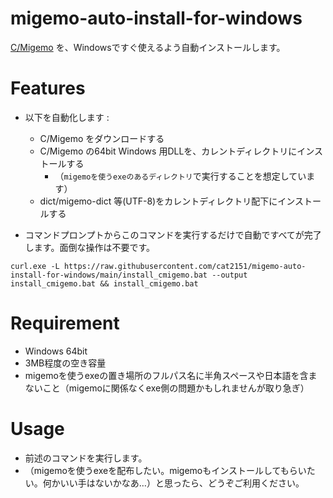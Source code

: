 # migemo-auto-install-for-windows

[C/Migemo](https://www.kaoriya.net/software/cmigemo/) を、Windowsですぐ使えるよう自動インストールします。

# Features
- 以下を自動化します :
  - C/Migemo をダウンロードする
  - C/Migemo の64bit Windows 用DLLを、カレントディレクトリにインストールする
    - （`migemoを使うexeのあるディレクトリ`で実行することを想定しています）
  - dict/migemo-dict 等(UTF-8)をカレントディレクトリ配下にインストールする

- コマンドプロンプトからこのコマンドを実行するだけで自動ですべてが完了します。面倒な操作は不要です。
```
curl.exe -L https://raw.githubusercontent.com/cat2151/migemo-auto-install-for-windows/main/install_cmigemo.bat --output install_cmigemo.bat && install_cmigemo.bat
```

# Requirement
- Windows 64bit
- 3MB程度の空き容量
- migemoを使うexeの置き場所のフルパス名に半角スペースや日本語を含まないこと（migemoに関係なくexe側の問題かもしれませんが取り急ぎ）

# Usage
- 前述のコマンドを実行します。
- （migemoを使うexeを配布したい。migemoもインストールしてもらいたい。何かいい手はないかなあ…）と思ったら、どうぞご利用ください。
